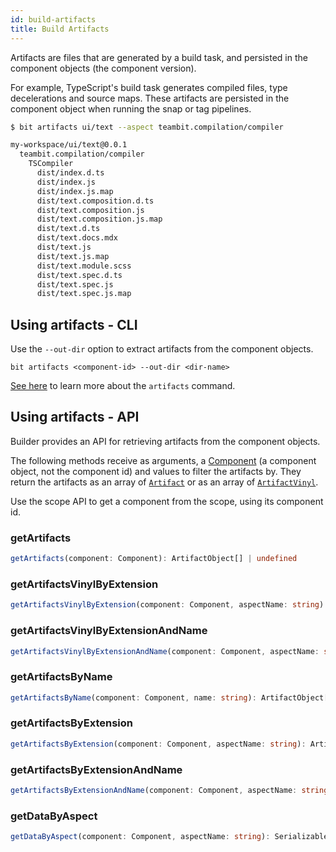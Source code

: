 ```yaml
---
id: build-artifacts
title: Build Artifacts
---
```


Artifacts are files that are generated by a build task, and persisted in the component objects (the component version).

For example, TypeScript's build task generates compiled files, type decelerations and source maps. These artifacts are persisted in the component object when running the snap or tag pipelines.

```bash title="Listing the TypeScript Aspect artifacts for component ui/text"
$ bit artifacts ui/text --aspect teambit.compilation/compiler

my-workspace/ui/text@0.0.1
  teambit.compilation/compiler
    TSCompiler
      dist/index.d.ts
      dist/index.js
      dist/index.js.map
      dist/text.composition.d.ts
      dist/text.composition.js
      dist/text.composition.js.map
      dist/text.d.ts
      dist/text.docs.mdx
      dist/text.js
      dist/text.js.map
      dist/text.module.scss
      dist/text.spec.d.ts
      dist/text.spec.js
      dist/text.spec.js.map
```

## Using artifacts - CLI

Use the `--out-dir` option to extract artifacts from the component objects.

```
bit artifacts <component-id> --out-dir <dir-name>
```

[See here](/reference/cli-reference#artifacts) to learn more about the `artifacts` command.

## Using artifacts - API

Builder provides an API for retrieving artifacts from the component objects.

The following methods receive as arguments, a [Component](https://bit.dev/teambit/component/component/~code/component.ts) (a component object, not the component id) and values to filter the artifacts by. They return the artifacts as an array of [`Artifact`](https://bit.dev/teambit/pipelines/builder/~code/artifact/artifact.ts) or as an array of [`ArtifactVinyl`](https://www.npmjs.com/package/vinyl).

Use the scope API to get a component from the scope, using its component id.

### getArtifacts

```ts
getArtifacts(component: Component): ArtifactObject[] | undefined
```

### getArtifactsVinylByExtension

```ts
getArtifactsVinylByExtension(component: Component, aspectName: string): Promise<ArtifactVinyl[]>
```

### getArtifactsVinylByExtensionAndName

```ts
getArtifactsVinylByExtensionAndName(component: Component, aspectName: string, name: string): Promise<ArtifactVinyl[]>
```

### getArtifactsByName

```ts
getArtifactsByName(component: Component, name: string): ArtifactObject[] | undefined
```

### getArtifactsByExtension

```ts
getArtifactsByExtension(component: Component, aspectName: string): ArtifactObject[] | undefined
```

### getArtifactsByExtensionAndName

```ts
getArtifactsByExtensionAndName(component: Component, aspectName: string, name: string): ArtifactObject[] | undefined
```

### getDataByAspect

```ts
getDataByAspect(component: Component, aspectName: string): Serializable | undefined
```
